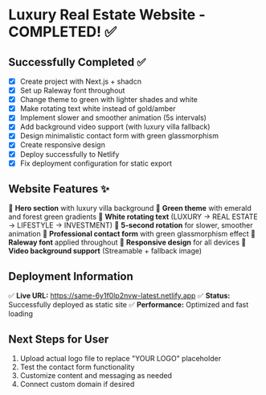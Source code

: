 # Luxury Real Estate Website - COMPLETED! ✅

## Successfully Completed ✅
- [x] Create project with Next.js + shadcn
- [x] Set up Raleway font throughout
- [x] Change theme to green with lighter shades and white
- [x] Make rotating text white instead of gold/amber
- [x] Implement slower and smoother animation (5s intervals)
- [x] Add background video support (with luxury villa fallback)
- [x] Design minimalistic contact form with green glassmorphism
- [x] Create responsive design
- [x] Deploy successfully to Netlify
- [x] Fix deployment configuration for static export

## Website Features ✨
🌟 **Hero section** with luxury villa background
🌟 **Green theme** with emerald and forest green gradients
🌟 **White rotating text** (LUXURY → REAL ESTATE → LIFESTYLE → INVESTMENT)
🌟 **5-second rotation** for slower, smoother animation
🌟 **Professional contact form** with green glassmorphism effect
🌟 **Raleway font** applied throughout
🌟 **Responsive design** for all devices
🌟 **Video background support** (Streamable + fallback image)

## Deployment Information
✅ **Live URL:** https://same-6y1f0lp2nvw-latest.netlify.app
✅ **Status:** Successfully deployed as static site
✅ **Performance:** Optimized and fast loading

## Next Steps for User
1. Upload actual logo file to replace "YOUR LOGO" placeholder
2. Test the contact form functionality
3. Customize content and messaging as needed
4. Connect custom domain if desired
